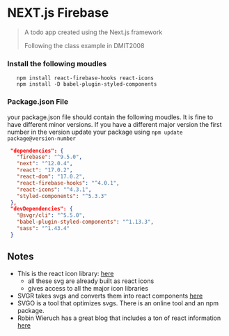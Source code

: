 # NEXT.js Firebase

> A todo app created using the Next.js framework
> 
> Following the class example in DMIT2008

### Install the following moudles
 ```npm
    npm install react-firebase-hooks react-icons
    npm install -D babel-plugin-styled-components
 ```


### Package.json File
your package.json file should contain the following moudles. It is fine to have different minor versions.
If you have a different major version the first number in the version update your package using ```npm update package@version-number``` 
 ```json
  "dependencies": {
    "firebase": "^9.5.0",
    "next": "^12.0.4",
    "react": "17.0.2",
    "react-dom": "17.0.2",
    "react-firebase-hooks": "^4.0.1",
    "react-icons": "^4.3.1",
    "styled-components": "^5.3.3"
  },
  "devDependencies": {
    "@svgr/cli": "^5.5.0",
    "babel-plugin-styled-components": "^1.13.3",
    "sass": "^1.43.4"
  }

 ```

## Notes
- This is the react icon library: [here](https://react-icons.github.io/react-icons/)
  - all these svg are already built as react icons
  - gives access to all the major icon libraries
- SVGR takes svgs and converts them into react components [here](https://react-svgr.com/docs/cli/)
- SVGO is a tool that optimizes svgs. There is an online tool and an npm package.
- Robin Wieruch has a great blog that includes a ton of react information [here](https://www.robinwieruch.de/)